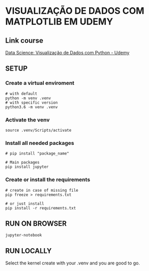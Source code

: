 # VISUALIZAÇÃO DE DADOS COM MATPLOTLIB EM UDEMY

## Link course

[Data Science: Visualização de Dados com Python - Udemy](https://www.udemy.com/course/visualizacao-de-dados-com-python/)

## SETUP

### Create a virtual enviroment

```shell
# with default
python -m venv .venv
# with specific version
python3.6 -m venv .venv
```

### Activate the venv

```shell
source .venv/Scripts/activate
```

### Install all needed packages

```shell
# pip install "package_name"

# Main packages
pip install jupyter
```

### Create or install the requirements

```shell
# create in case of missing file
pip freeze > requirements.txt

# or just install
pip install -r requirements.txt
```

## RUN ON BROWSER

```shell
jupyter-notebook
```

## RUN LOCALLY

Select the kernel create with your .venv and you are good to go.
